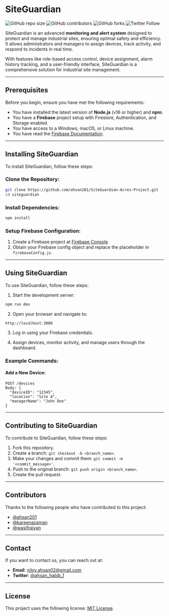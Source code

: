 # SiteGuardian

![GitHub repo size](https://img.shields.io/github/repo-size/ahsan201/SiteGuardian-Acres-Project)
![GitHub contributors](https://img.shields.io/github/contributors/ahsan201/SiteGuardian-Acres-Project)
![GitHub forks](https://img.shields.io/github/forks/ahsan201/SiteGuardian-Acres-Project?style=social)
![Twitter Follow](https://img.shields.io/twitter/follow/ahsan_habib_1?style=social)

SiteGuardian is an advanced **monitoring and alert system** designed to protect and manage industrial sites, ensuring optimal safety and efficiency. It allows administrators and managers to assign devices, track activity, and respond to incidents in real time.

With features like role-based access control, device assignment, alarm history tracking, and a user-friendly interface, SiteGuardian is a comprehensive solution for industrial site management.

---

## Prerequisites

Before you begin, ensure you have met the following requirements:

- You have installed the latest version of **Node.js** (v16 or higher) and **npm**.
- You have a **Firebase** project setup with Firestore, Authentication, and Storage enabled.
- You have access to a Windows, macOS, or Linux machine.
- You have read the [Firebase Documentation](https://firebase.google.com/docs).

---

## Installing SiteGuardian

To install SiteGuardian, follow these steps:

### Clone the Repository:

```bash
git clone https://github.com/ahsan201/SiteGuardian-Acres-Project.git
cd siteguardian
```

### Install Dependencies:

```bash
npm install
```

### Setup Firebase Configuration:

1. Create a Firebase project at [Firebase Console](https://console.firebase.google.com/).
2. Obtain your Firebase config object and replace the placeholder in `firebaseConfig.js`.

---

## Using SiteGuardian

To use SiteGuardian, follow these steps:

1. Start the development server:

```bash
npm run dev
```

2. Open your browser and navigate to:

```
http://localhost:3000
```

3. Log in using your Firebase credentials.

4. Assign devices, monitor activity, and manage users through the dashboard.

### Example Commands:

#### Add a New Device:

```
POST /devices
Body: {
  "deviceID": "12345",
  "location": "Site A",
  "managerName": "John Doe"
}
```

---

## Contributing to SiteGuardian

To contribute to SiteGuardian, follow these steps:

1. Fork this repository.
2. Create a branch: `git checkout -b <branch_name>`.
3. Make your changes and commit them: `git commit -m '<commit_message>'`.
4. Push to the original branch: `git push origin <branch_name>`.
5. Create the pull request.

---

## Contributors

Thanks to the following people who have contributed to this project:

- [@ahsan201](https://github.com/ahsan201)
- [@kareenazaman](https://github.com/kareenazaman)
- [@wasifraiyan](https://github.com/wasifraiyan)

---

## Contact

If you want to contact us, you can reach out at:

- **Email**: niloy.ahsan02@gmail.com
- **Twitter**: [@ahsan_habib_1](https://x.com/ahsan_habib_1)

---

## License

This project uses the following license: [MIT License](https://choosealicense.com/licenses/mit/).
